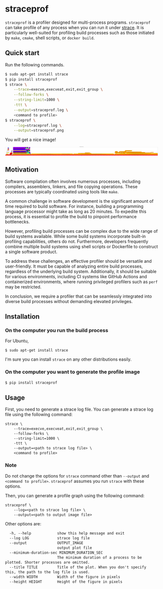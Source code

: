 # straceprof

`straceprof` is a profiler designed for multi-process programs. `straceprof`
can take profile of any process when you can run it under [strace](https://strace.io/). It is
particularly well-suited for profiling build processes such as those initiated
by `make`, `cmake`, shell scripts, or `docker build`.

## Quick start

Run the following commands.
```bash
$ sudo apt-get install strace
$ pip install straceprof
$ strace \
    --trace=execve,execveat,exit,exit_group \
    --follow-forks \
    --string-limit=1000 \
    -ttt \
    --output=straceprof.log \
    <command to profile>
$ straceprof \
    --log=straceprof.log \
    --output=straceprof.png
```

You will get a nice image!

![Example of straceprof output](https://github.com/akawashiro/straceprof/blob/main/profile_example.png?raw=true "Example of straceprof output")

## Motivation

Software compilation often involves numerous processes, including compilers,
assemblers, linkers, and file copying operations. These processes are typically
coordinated using tools like `make`.

A common challenge in software development is the significant amount of time
required to build software. For instance, building a programming language
processor might take as long as 20 minutes. To expedite this process, it is
essential to profile the build to pinpoint performance bottlenecks.

However, profiling build processes can be complex due to the wide range of
build systems available. While some build systems incorporate built-in
profiling capabilities, others do not. Furthermore, developers frequently
combine multiple build systems using shell scripts or Dockerfile to construct a
single software product.

To address these challenges, an effective profiler should be versatile and
user-friendly. It must be capable of analyzing entire build processes,
regardless of the underlying build system. Additionally, it should be suitable
for various environments, including CI systems like GitHub Actions and
containerized environments, where running privileged profilers such as `perf`
may be restricted.

In conclusion, we require a profiler that can be seamlessly integrated into
diverse build processes without demanding elevated privileges.

## Installation

### On the computer you run the build process
For Ubuntu,
```
$ sudo apt-get install strace
```

I'm sure you can install `strace` on any other distributions easily.

### On the computer you want to generate the profile image

```bash
$ pip install straceprof
```

## Usage

First, you need to generate a strace log file. You can generate a strace log
file using the following command:

```
strace \
    --trace=execve,execveat,exit,exit_group \
    --follow-forks \
    --string-limit=1000 \
    -ttt \
    --output=<path to strace log file> \
    <command to profile>
```

### Note
Do not change the options for `strace` command other than `--output` and
`<command to profile>`. `straceprof` assumes you run `strace` with these
options.

Then, you can generate a profile graph using the following command:

```
straceprof \
    --log=<path to strace log file> \
    --output=<path to output image file>
```

Other options are:
```
  -h, --help            show this help message and exit
  --log LOG             strace log file
  --output              OUTPUT_IMAGE
                        output plot file
  --minimum-duration-sec MINIMUM_DURATION_SEC
                        The minimum duration of a process to be plotted. Shorter processes are omitted.
  --title TITLE         Title of the plot. When you don't specify this, the path to the log file is used.
  --width WIDTH         Width of the figure in pixels
  --height HEIGHT       Height of the figure in pixels
```
